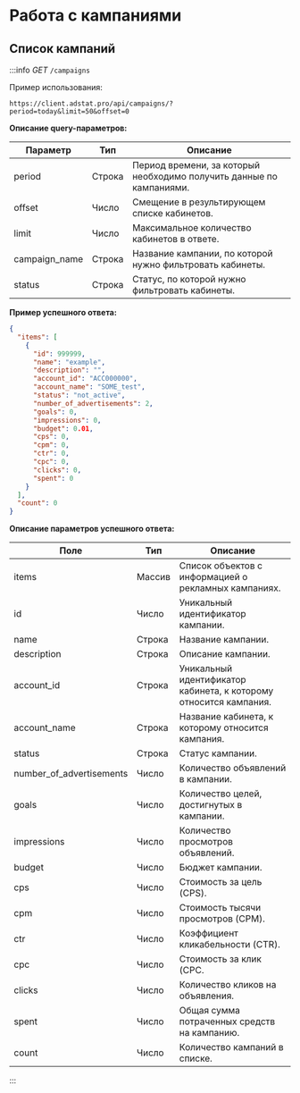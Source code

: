 # Работа с кампаниями

## <span id="campaigns">Список кампаний</span>

:::info
_GET_ `/campaigns`

Пример использования:
```http request
https://client.adstat.pro/api/campaigns/?period=today&limit=50&offset=0
```

__Описание query-параметров:__

| Параметр      | Тип     | Описание                                                             |
|---------------|---------|----------------------------------------------------------------------|
| period        | Строка  | Период времени, за который необходимо получить данные по кампаниями. |
| offset        | Число   | Смещение в результирующем списке кабинетов.                          |
| limit         | Число   | Максимальное количество кабинетов в ответе.                          |
| campaign_name | Строка  | Название кампании, по которой нужно фильтровать кабинеты.            |
| status        | Строка  | Статус, по которой нужно фильтровать кабинеты.                       |



__Пример успешного ответа:__
```json
{
  "items": [
    {
      "id": 999999,
      "name": "example",
      "description": "",
      "account_id": "ACC000000",
      "account_name": "SOME_test",
      "status": "not_active",
      "number_of_advertisements": 2,
      "goals": 0,
      "impressions": 0,
      "budget": 0.01,
      "cps": 0,
      "cpm": 0,
      "ctr": 0,
      "cpc": 0,
      "clicks": 0,
      "spent": 0
    }
  ],
  "count": 0
}
```


__Описание параметров успешного ответа:__

| Поле                     | Тип     | Описание                                                          |
|--------------------------|---------|-------------------------------------------------------------------|
| items                    | Массив  | Список объектов с информацией о рекламных кампаниях.              |
| id                 | Число   | Уникальный идентификатор кампании.                                |
| name               | Строка  | Название кампании.                                                |
| description        | Строка  | Описание кампании.                                                |
| account_id         | Строка  | Уникальный идентификатор кабинета, к которому относится кампания. |
| account_name       | Строка  | Название кабинета, к которому относится кампания.                 |
| status             | Строка  | Статус кампании.                                                  |
| number_of_advertisements | Число | Количество объявлений в кампании.                                 |
| goals              | Число   | Количество целей, достигнутых в кампании.                         |
| impressions        | Число   | Количество просмотров объявлений.                                 |
| budget             | Число   | Бюджет кампании.                                                  |
| cps                | Число   | Стоимость за цель (CPS).                                          |
| cpm                | Число   | Стоимость тысячи просмотров (CPM).                                |
| ctr                | Число   | Коэффициент кликабельности (CTR).                                 |
| cpc                | Число   | Стоимость за клик (CPC.                                           |
| clicks             | Число   | Количество кликов на объявления.                                  |
| spent              | Число   | Общая сумма потраченных средств на кампанию.                      |
| count                    | Число   | Количество кампаний в списке.                                     |

:::